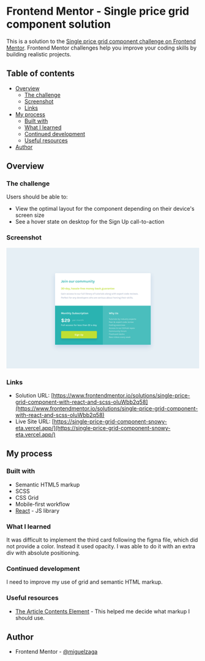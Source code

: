 # Frontend Mentor - Single price grid component solution

This is a solution to the [Single price grid component challenge on Frontend Mentor](https://www.frontendmentor.io/challenges/single-price-grid-component-5ce41129d0ff452fec5abbbc). Frontend Mentor challenges help you improve your coding skills by building realistic projects.

## Table of contents

- [Overview](#overview)
  - [The challenge](#the-challenge)
  - [Screenshot](#screenshot)
  - [Links](#links)
- [My process](#my-process)
  - [Built with](#built-with)
  - [What I learned](#what-i-learned)
  - [Continued development](#continued-development)
  - [Useful resources](#useful-resources)
- [Author](#author)

## Overview

### The challenge

Users should be able to:

- View the optimal layout for the component depending on their device's screen size
- See a hover state on desktop for the Sign Up call-to-action

### Screenshot

![](./screenshot.png)

### Links

- Solution URL: [https://www.frontendmentor.io/solutions/single-price-grid-component-with-react-and-scss-oIuWbb2q58](https://www.frontendmentor.io/solutions/single-price-grid-component-with-react-and-scss-oIuWbb2q58)
- Live Site URL: [https://single-price-grid-component-snowy-eta.vercel.app/](https://single-price-grid-component-snowy-eta.vercel.app/)

## My process

### Built with

- Semantic HTML5 markup
- SCSS
- CSS Grid
- Mobile-first workflow
- [React](https://reactjs.org/) - JS library

### What I learned

It was difficult to implement the third card following the figma file, which did not provide a color. Instead it used opacity. I was able to do it with an extra div with absolute positioning.

### Continued development

I need to improve my use of grid and semantic HTML markup.

### Useful resources

- [The Article Contents Element](https://developer.mozilla.org/en-US/docs/Web/HTML/Element/article) - This helped me decide what markup I should use.

## Author

- Frontend Mentor - [@miguelzaga](https://www.frontendmentor.io/profile/miguelzaga)

